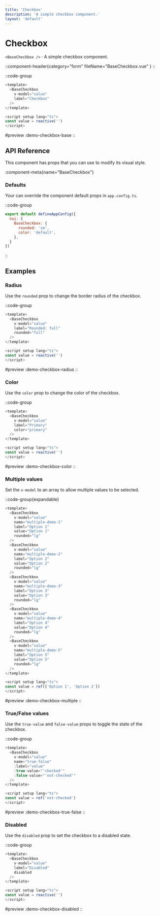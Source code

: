 ```yaml
---
title: 'Checkbox'
description: 'A simple checkbox component.'
layout: 'default'
---
```


# Checkbox

`<BaseCheckbox />` · A simple checkbox component.

::component-header{category="form" fileName="BaseCheckbox.vue" }
::

::code-group

```js [DemoCheckboxBase.vue]
<template>
  <BaseCheckbox
    v-model="value"
    label="Checkbox"
  />
</template>

<script setup lang="ts">
const value = reactive('')
</script>
```

#preview
:demo-checkbox-base
::

## API Reference

This component has props that you can use to modify its visual style.

:component-meta{name="BaseCheckbox"}

### Defaults

Your can override the component default props in `app.config.ts`.

::code-group

```js [app.config.ts]
export default defineAppConfig({
  nui: {
    BaseCheckbox: {
      rounded: 'sm',
      color: 'default',
    },
  }
})
```
::

## Examples

### Radius

Use the `rounded` prop to change the border radius of the checkbox.

::code-group

```js [DemoCheckboxRadius.vue]
<template>
  <BaseCheckbox
    v-model="value"
    label="Rounded: full"
    rounded="full"
  />
</template>

<script setup lang="ts">
const value = reactive('')
</script>
```

#preview
:demo-checkbox-radius
::

### Color

Use the `color` prop to change the color of the checkbox.

::code-group

```js [DemoCheckboxColor.vue]
<template>
  <BaseCheckbox
    v-model="value"
    label="Primary"
    color="primary"
  />
</template>

<script setup lang="ts">
const value = reactive('')
</script>
```

#preview
:demo-checkbox-color
::

### Multiple values

Set the `v-model` to an array to allow multiple values to be selected.

::code-group{expandable}

```js [DemoCheckboxMultiple.vue]
<template>
  <BaseCheckbox
    v-model="value"
    name="multiple-demo-1"
    label="Option 1"
    value="Option 1"
    rounded="lg"
  />
  <BaseCheckbox
    v-model="value"
    name="multiple-demo-2"
    label="Option 2"
    value="Option 2"
    rounded="lg"
  />
  <BaseCheckbox
    v-model="value"
    name="multiple-demo-3"
    label="Option 3"
    value="Option 3"
    rounded="lg"
  />
  <BaseCheckbox
    v-model="value"
    name="multiple-demo-4"
    label="Option 4"
    value="Option 4"
    rounded="lg"
  />
  <BaseCheckbox
    v-model="value"
    name="multiple-demo-5"
    label="Option 5"
    value="Option 5"
    rounded="lg"
  />
</template>

<script setup lang="ts">
const value = ref(['Option 1', 'Option 2'])
</script>
```

#preview
:demo-checkbox-multiple
::

### True/False values

Use the `true-value` and `false-value` props to toggle the state of the checkbox.

::code-group

```js [DemoCheckboxTrueFalse.vue]
<template>
  <BaseCheckbox
    v-model="value"
    name="true-false"
    :label="value"
    :true-value="'checked'"
    :false-value="'not-checked'"
  />
</template>

<script setup lang="ts">
const value = ref('not-checked')
</script>
```

#preview
:demo-checkbox-true-false
::

### Disabled

Use the `disabled` prop to set the checkbox to a disabled state.

::code-group

```js [DemoCheckboxDisabled.vue]
<template>
  <BaseCheckbox
    v-model="value"
    label="Disabled"
    disabled
  />
</template>

<script setup lang="ts">
const value = reactive('')
</script>
```

#preview
:demo-checkbox-disabled
::